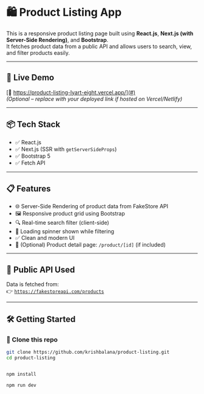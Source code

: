 # 🛍️ Product Listing App

This is a responsive product listing page built using **React.js**, **Next.js (with Server-Side Rendering)**, and **Bootstrap**.  
It fetches product data from a public API and allows users to search, view, and filter products easily.

---
## 🚀 Live Demo

[🔗 https://product-listing-lyart-eight.vercel.app/](#)  
*(Optional – replace with your deployed link if hosted on Vercel/Netlify)*


---

## 📦 Tech Stack

- ✅ React.js
- ✅ Next.js (SSR with `getServerSideProps`)
- ✅ Bootstrap 5
- ✅ Fetch API

---

## 📋 Features

- 🌐 Server-Side Rendering of product data from FakeStore API  
- 🖼️ Responsive product grid using Bootstrap
- 🔍 Real-time search filter (client-side)
- 🔄 Loading spinner shown while filtering
- ✅ Clean and modern UI
- 🔗 (Optional) Product detail page: `/product/[id]` (if included)

---

## 🔗 Public API Used

Data is fetched from:  
👉 [`https://fakestoreapi.com/products`](https://fakestoreapi.com/products)

---

## 🛠️ Getting Started

### 📁 Clone this repo

```bash
git clone https://github.com/krishbalana/product-listing.git
cd product-listing


npm install

npm run dev



